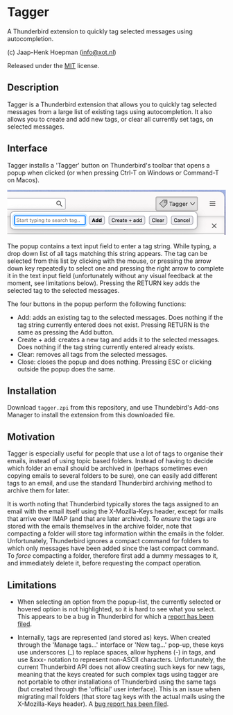 # Tagger

A Thunderbird extension to quickly tag selected messages using autocompletion.

(c) Jaap-Henk Hoepman (info@xot.nl)

Released under the [MIT](https://opensource.org/licenses/MIT) license. 

## Description

Tagger is a Thunderbird extension that allows you to quickly tag selected messages from a large list of existing tags using autocompletion. It also allows you to create and add new tags, or clear all currently set tags, on selected messages.

## Interface

Tagger installs a 'Tagger' button on Thunderbird's toolbar that opens a popup when clicked (or when pressing Ctrl-T on Windows or Command-T on Macos).

![Tagger interface](popup.png "Popup")

The popup contains a text input field to enter a tag string. While typing, a drop down list of all tags matching this string appears. The tag can be selected from this list by clicking with the mouse, or pressing the arrow down key repeatedly to select one and pressing the right arrow to complete it in the text input field (unfortunately without any visual feedback at the moment, see limitations below). Pressing the RETURN key adds the selected tag to the selected messages.

The four buttons in the popup perform the following functions:

- Add: adds an existing tag to the selected messages. Does nothing if the tag string currently entered does not exist. Pressing RETURN is the same as pressing the Add button.
- Create + add: creates a new tag and adds it to the selected messages. Does nothing if the tag string currently entered already exists.
- Clear: removes all tags from the selected messages.
- Close: closes the popup and does nothing. Pressing ESC or clicking outside the popup does the same.

## Installation

Download ```tagger.zpi``` from this repository, and use Thundebird's Add-ons Manager to install the extension from this downloaded file.

## Motivation

Tagger is especially useful for people that use a lot of tags to organise their emails, instead of using topic based folders. Instead of having to decide which folder an email should be archived in (perhaps sometimes even copying emails to several folders to be sure), one can easily add different tags to an email, and use the standard Thunderbird archiving method to archive them for later. 

It is worth noting that Thunderbird typically stores the tags assigned to an email with the email itself using the X-Mozilla-Keys header, except for mails that arrive over IMAP (and that are later archived). To *ensure* the tags are stored with the emails themselves in the archive folder, note that compacting a folder will store tag information within the emails in the folder. Unfortunately, Thunderbird ignores a compact command for folders to which only messages have been added since the last compact command. To *force* compacting a folder, therefore first add a dummy messages to it, and immediately delete it, before requesting the compact operation.


## Limitations

- When selecting an option from the popup-list, the currently selected or hovered option is not highlighted, so it is hard to see what you select. This appears to be a bug in Thunderbird for which a [report has been filed](https://bugzilla.mozilla.org/show_bug.cgi?id=1844911).

- Internally, tags are represented (and stored as) keys. When created through the 'Manage tags...' interface or 'New tag...' pop-up, these keys use underscores (_) to replace spaces, allow hyphens (-) in tags, and use &xxx- notation to represent non-ASCII characters. Unfortunately, the current Thunderbird API does not allow creating such keys for new tags, meaning that
  the keys created for such complex tags using tagger are not portable to other installations of Thunderbird using the same tags (but created through the 'official' user interface). This is an issue when migrating mail folders (that store tag keys with the actual mails using the X-Mozilla-Keys header).
  A [bug report has been filed](https://bugzilla.mozilla.org/show_bug.cgi?id=1844747).
  
